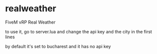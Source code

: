 # realweather
FiveM vRP Real Weather

to use it, go to server.lua and change the api key and the city in the first lines

by default it's set to bucharest and it has no api key

